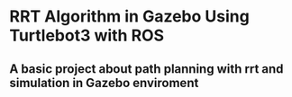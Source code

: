 # RRT Algorithm in Gazebo Using Turtlebot3 with ROS

## A basic project about path planning with rrt and simulation in Gazebo enviroment